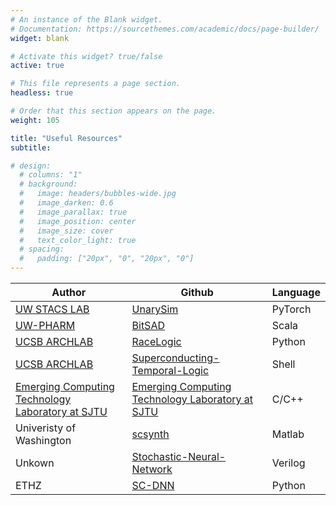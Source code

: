 ```yaml
---
# An instance of the Blank widget.
# Documentation: https://sourcethemes.com/academic/docs/page-builder/
widget: blank

# Activate this widget? true/false
active: true

# This file represents a page section.
headless: true

# Order that this section appears on the page.
weight: 105

title: "Useful Resources"
subtitle:

# design:
  # columns: "1"
  # background:
  #   image: headers/bubbles-wide.jpg
  #   image_darken: 0.6
  #   image_parallax: true
  #   image_position: center
  #   image_size: cover
  #   text_color_light: true
  # spacing:
  #   padding: ["20px", "0", "20px", "0"]
---
```


| Author | Github | Language |
| ------ | ------ | -------- |
| [UW STACS LAB](https://jsm.ece.wisc.edu/) | [UnarySim](https://github.com/diwu1990/UnarySim) | PyTorch |
| [UW-PHARM](https://pharm.ece.wisc.edu/) | [BitSAD](https://github.com/UW-PHARM/BitSAD) | Scala |
| [UCSB ARCHLAB](https://www.arch.cs.ucsb.edu/) | [RaceLogic](https://github.com/UCSBarchlab/RaceLogic) | Python |
| [UCSB ARCHLAB](https://www.arch.cs.ucsb.edu/) | [Superconducting-Temporal-Logic](https://github.com/UCSBarchlab/Superconducting-Temporal-Logic) | Shell |
| [Emerging Computing Technology Laboratory at SJTU](http://umji.sjtu.edu.cn/~wkqian/index.html) | [Emerging Computing Technology Laboratory at SJTU](https://github.com/SJTU-ECTL) | C/C++ |
| Univeristy of Washington | [scsynth](https://github.com/arminalaghi/scsynth) | Matlab |
| Unkown | [Stochastic-Neural-Network](https://github.com/cceroici/Stochastic-Neural-Network) | Verilog |
| ETHZ | [SC-DNN](https://github.com/adamsolomou/SC-DNN) | Python |